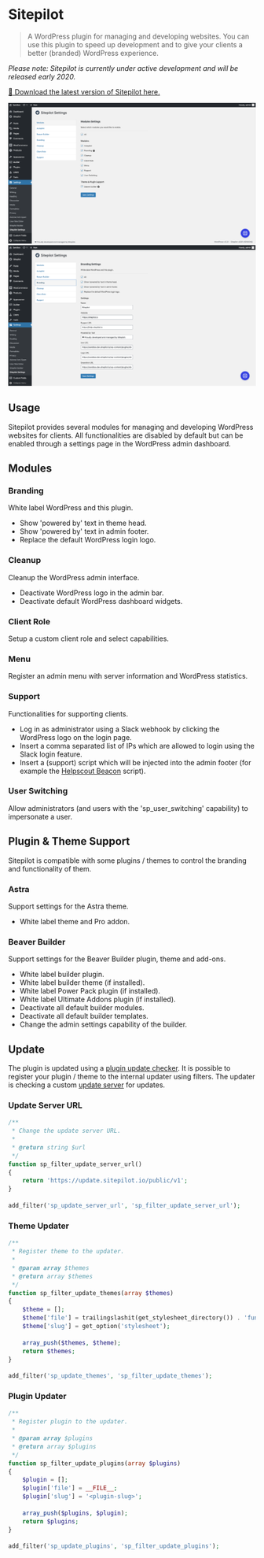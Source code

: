 # Sitepilot

> A WordPress plugin for managing and developing websites. You can use this plugin to speed up development and to give your clients a better (branded) WordPress experience.

_Please note: Sitepilot is currently under active development and will be released early 2020._

[🚀 Download the latest version of Sitepilot here.](https://github.com/sitepilot/sitepilot/releases)

![Modules](assets/img/sitepilot-modules.png)
![Branding](assets/img/sitepilot-branding.png)

## Usage

Sitepilot provides several modules for managing and developing WordPress websites for clients. All functionalities are disabled by default but can be enabled through a settings page in the WordPress admin dashboard.

## Modules

### Branding

White label WordPress and this plugin.

- Show 'powered by' text in theme head.
- Show 'powered by' text in admin footer.
- Replace the default WordPress login logo.

### Cleanup

Cleanup the WordPress admin interface.

- Deactivate WordPress logo in the admin bar.
- Deactivate default WordPress dashboard widgets.

### Client Role

Setup a custom client role and select capabilities.

### Menu

Register an admin menu with server information and WordPress statistics.

### Support

Functionalities for supporting clients.

- Log in as administrator using a Slack webhook by clicking the WordPress logo on the login page.
- Insert a comma separated list of IPs which are allowed to login using the Slack login feature.
- Insert a (support) script which will be injected into the admin footer (for example the [Helpscout Beacon](https://docs.helpscout.com/article/1250-beacon-jumpstart-guide) script).

### User Switching

Allow administrators (and users with the 'sp_user_switching' capability) to impersonate a user.

## Plugin & Theme Support

Sitepilot is compatible with some plugins / themes to control the branding and functionality of them.

### Astra

Support settings for the Astra theme.

- White label theme and Pro addon.

### Beaver Builder

Support settings for the Beaver Builder plugin, theme and add-ons.

- White label builder plugin.
- White label builder theme (if installed).
- White label Power Pack plugin (if installed).
- White label Ultimate Addons plugin (if installed).
- Deactivate all default builder modules.
- Deactivate all default builder templates.
- Change the admin settings capability of the builder.

## Update

The plugin is updated using a [plugin update checker](https://github.com/YahnisElsts/plugin-update-checker). It is possible to register your plugin / theme to the internal updater using filters. The updater is checking a custom [update server](https://github.com/YahnisElsts/wp-update-server) for updates.

### Update Server URL

```php
/**
 * Change the update server URL.
 *
 * @return string $url
 */
function sp_filter_update_server_url()
{
    return 'https://update.sitepilot.io/public/v1';
}

add_filter('sp_update_server_url', 'sp_filter_update_server_url');
```

### Theme Updater

```php
/**
 * Register theme to the updater.
 *
 * @param array $themes
 * @return array $themes
 */
function sp_filter_update_themes(array $themes)
{
    $theme = [];
    $theme['file'] = trailingslashit(get_stylesheet_directory()) . 'functions.php';
    $theme['slug'] = get_option('stylesheet');

    array_push($themes, $theme);
    return $themes;
}

add_filter('sp_update_themes', 'sp_filter_update_themes');
```

### Plugin Updater

```php
/**
 * Register plugin to the updater.
 *
 * @param array $plugins
 * @return array $plugins
 */
function sp_filter_update_plugins(array $plugins)
{
    $plugin = [];
    $plugin['file'] = __FILE__;
    $plugin['slug'] = '<plugin-slug>';

    array_push($plugins, $plugin);
    return $plugins;
}

add_filter('sp_update_plugins', 'sp_filter_update_plugins');
```
